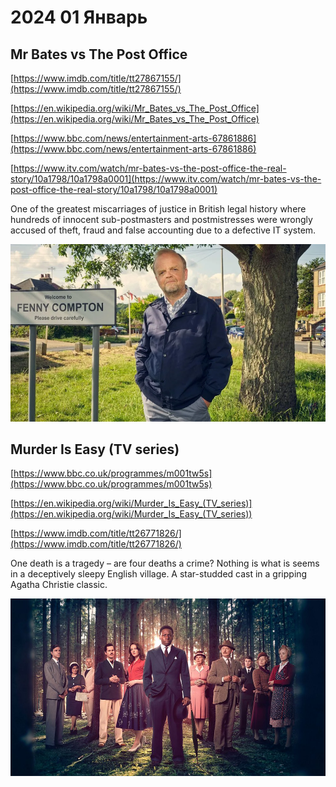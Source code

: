 

# 2024 01 Январь

## Mr Bates vs The Post Office

[https://www.imdb.com/title/tt27867155/](https://www.imdb.com/title/tt27867155/)

[https://en.wikipedia.org/wiki/Mr_Bates_vs_The_Post_Office](https://en.wikipedia.org/wiki/Mr_Bates_vs_The_Post_Office)

[https://www.bbc.com/news/entertainment-arts-67861886](https://www.bbc.com/news/entertainment-arts-67861886)

[https://www.itv.com/watch/mr-bates-vs-the-post-office-the-real-story/10a1798/10a1798a0001](https://www.itv.com/watch/mr-bates-vs-the-post-office-the-real-story/10a1798/10a1798a0001)

One of the greatest miscarriages of justice in British legal history where hundreds of innocent sub-postmasters and postmistresses were wrongly accused of theft, fraud and false accounting due to a defective IT system.

![images/mr-bates-vs-the-post-office-the-real-story.png](images/mr-bates-vs-the-post-office-the-real-story.png)


## Murder Is Easy (TV series)

[https://www.bbc.co.uk/programmes/m001tw5s](https://www.bbc.co.uk/programmes/m001tw5s)

[https://en.wikipedia.org/wiki/Murder_Is_Easy_(TV_series)](https://en.wikipedia.org/wiki/Murder_Is_Easy_(TV_series))

[https://www.imdb.com/title/tt26771826/](https://www.imdb.com/title/tt26771826/)


One death is a tragedy – are four deaths a crime? Nothing is what is seems in a deceptively sleepy English village. A star-studded cast in a gripping Agatha Christie classic.


![images/murder-is-easy.png](images/murder-is-easy.png)
